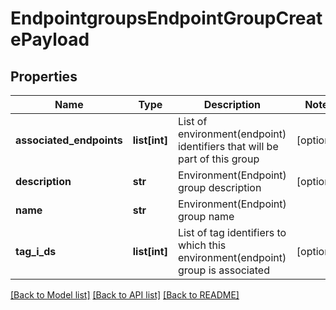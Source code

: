 # EndpointgroupsEndpointGroupCreatePayload

## Properties
Name | Type | Description | Notes
------------ | ------------- | ------------- | -------------
**associated_endpoints** | **list[int]** | List of environment(endpoint) identifiers that will be part of this group | [optional] 
**description** | **str** | Environment(Endpoint) group description | [optional] 
**name** | **str** | Environment(Endpoint) group name | 
**tag_i_ds** | **list[int]** | List of tag identifiers to which this environment(endpoint) group is associated | [optional] 

[[Back to Model list]](../README.md#documentation-for-models) [[Back to API list]](../README.md#documentation-for-api-endpoints) [[Back to README]](../README.md)


